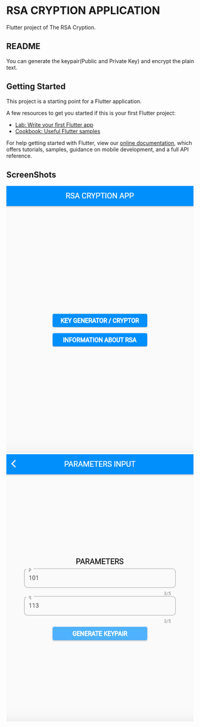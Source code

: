 # RSA CRYPTION APPLICATION
Flutter project of The RSA Cryption.

## README
You can generate the keypair(Public and Private Key) and encrypt the plain text.

## Getting Started
This project is a starting point for a Flutter application.

A few resources to get you started if this is your first Flutter project:

- [Lab: Write your first Flutter app](https://flutter.dev/docs/get-started/codelab)
- [Cookbook: Useful Flutter samples](https://flutter.dev/docs/cookbook)

For help getting started with Flutter, view our
[online documentation](https://flutter.dev/docs), which offers tutorials,
samples, guidance on mobile development, and a full API reference.

## ScreenShots
![screenshot](https://github.com/gozkamanberkay/RSA-Cryption-Application/raw/master/screenshots/HomeView.png)
![screenshot](https://github.com/gozkamanberkay/RSA-Cryption-Application/raw/master/screenshots/ParametersInputView.png)
